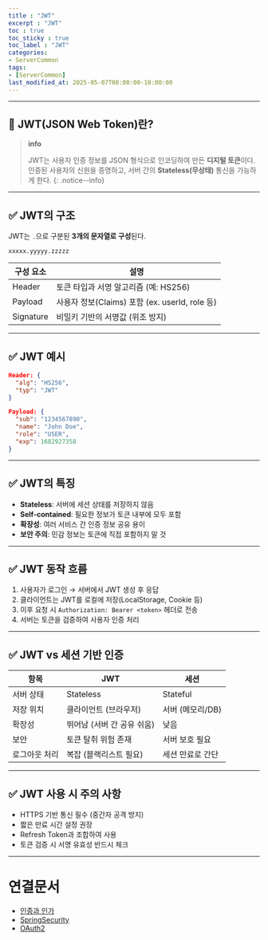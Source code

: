 ```yaml
---
title : "JWT"
excerpt : "JWT"
toc : true
toc_sticky : true
toc_label : "JWT"
categories:
- ServerCommon
tags:
- [ServerCommon]
last_modified_at: 2025-05-07T08:00:00-10:00:00
---
```

  
---
  
## 📌 JWT(JSON Web Token)란?

> **info**
>
> JWT는 사용자 인증 정보를 JSON 형식으로 인코딩하여 만든 **디지털 토큰**이다.  
> 인증된 사용자의 신원을 증명하고, 서버 간의 **Stateless(무상태)** 통신을 가능하게 한다. 
{: .notice--info}  

---
  
## ✅ JWT의 구조

JWT는 `.`으로 구분된 **3개의 문자열로 구성**된다.

```
xxxxx.yyyyy.zzzzz
```

| 구성 요소 | 설명 |
|-----------|------|
| Header | 토큰 타입과 서명 알고리즘 (예: HS256) |
| Payload | 사용자 정보(Claims) 포함 (ex. userId, role 등) |
| Signature | 비밀키 기반의 서명값 (위조 방지) |

---
  
## ✅ JWT 예시
  
```json
Header: {
  "alg": "HS256",
  "typ": "JWT"
}

Payload: {
  "sub": "1234567890",
  "name": "John Doe",
  "role": "USER",
  "exp": 1682927358
}
```

---
  
## ✅ JWT의 특징

- **Stateless**: 서버에 세션 상태를 저장하지 않음
- **Self-contained**: 필요한 정보가 토큰 내부에 모두 포함
- **확장성**: 여러 서비스 간 인증 정보 공유 용이
- **보안 주의**: 민감 정보는 토큰에 직접 포함하지 말 것

---
  
## ✅ JWT 동작 흐름

1. 사용자가 로그인 → 서버에서 JWT 생성 후 응답
2. 클라이언트는 JWT를 로컬에 저장(LocalStorage, Cookie 등)
3. 이후 요청 시 `Authorization: Bearer <token>` 헤더로 전송
4. 서버는 토큰을 검증하여 사용자 인증 처리

---
  
## ✅ JWT vs 세션 기반 인증

| 항목 | JWT | 세션 |
|------|-----|------|
| 서버 상태 | Stateless | Stateful |
| 저장 위치 | 클라이언트 (브라우저) | 서버 (메모리/DB) |
| 확장성 | 뛰어남 (서버 간 공유 쉬움) | 낮음 |
| 보안 | 토큰 탈취 위험 존재 | 서버 보호 필요 |
| 로그아웃 처리 | 복잡 (블랙리스트 필요) | 세션 만료로 간단 |

---
  
## ✅ JWT 사용 시 주의 사항

- HTTPS 기반 통신 필수 (중간자 공격 방지)
- 짧은 만료 시간 설정 권장
- Refresh Token과 조합하여 사용
- 토큰 검증 시 서명 유효성 반드시 체크

---
  
# 연결문서
- [인증과 인가](../../servercommon/servercommon-인증과-인가)
- [SpringSecurity](../../spring/spring-SpringSecurity)
- [OAuth2](../../servercommon/servercommon-OAuth2)
